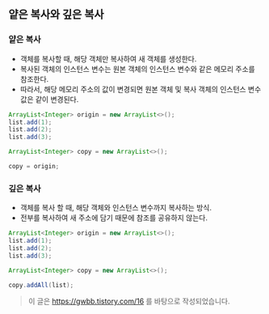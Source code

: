 ## 얕은 복사와 깊은 복사
### 얕은 복사
* 객체를 복사할 때, 해당 객체만 복사하여 새 객체를 생성한다.
* 복사된 객체의 인스턴스 변수는 원본 객체의 인스턴스 변수와 같은 메모리 주소를 참조한다.
* 따라서, 해당 메모리 주소의 값이 변경되면 원본 객체 및 복사 객체의 인스턴스 변수 값은 같이 변경된다.
```java
ArrayList<Integer> origin = new ArrayList<>();
list.add(1);
list.add(2);
list.add(3);

ArrayList<Integer> copy = new ArrayList<>();

copy = origin;
```

### 깊은 복사
* 객체를 복사 할 때, 해당 객체와 인스턴스 변수까지 복사하는 방식.
* 전부를 복사하여 새 주소에 담기 때문에 참조를 공유하지 않는다.
```java
ArrayList<Integer> origin = new ArrayList<>();
list.add(1);
list.add(2);
list.add(3);

ArrayList<Integer> copy = new ArrayList<>();

copy.addAll(list);
```

> 이 글은 https://gwbb.tistory.com/16 를 바탕으로 작성되었습니다.
